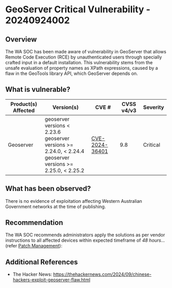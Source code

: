 # GeoServer Critical Vulnerability - 20240924002

## Overview

The WA SOC has been made aware of vulnerability in GeoServer that allows Remote Code Execution (RCE) by unauthenticated users through specially crafted input in a default installation. This vulnerability stems from the unsafe evaluation of property names as XPath expressions, caused by a flaw in the GeoTools library API, which GeoServer depends on.

## What is vulnerable?

| Product(s) Affected | Version(s)                                                                                    | CVE #                                                             | CVSS v4/v3 | Severity |
| ------------------- | --------------------------------------------------------------------------------------------- | ----------------------------------------------------------------- | ---------- | -------- |
|Geoserver       | geoserver versions < 2.23.6 <br>geoserver versions >= 2.24.0, < 2.24.4  <br>geoserver versions >= 2.25.0, < 2.25.2 | [CVE-2024-36401](https://nvd.nist.gov/vuln/detail/CVE-2024-36401) | 9.8        | Critical |

## What has been observed?

There is no evidence of exploitation affecting Western Australian Government networks at the time of publishing.

## Recommendation

The WA SOC recommends administrators apply the solutions as per vendor instructions to all affected devices within expected timeframe of *48 hours...* (refer [Patch Management](../guidelines/patch-management.md)):

## Additional References
- The Hacker News: <https://thehackernews.com/2024/09/chinese-hackers-exploit-geoserver-flaw.html>
